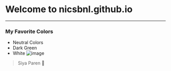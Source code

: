 # Welcome to nicsbnl.github.io
_ _ _
### My Favorite Colors
- Neutral Colors
- Dark Green
- White
![image](https://user-images.githubusercontent.com/118245558/202370391-f9a7e844-1b1d-4e93-aefa-2326244c0346.png)
> Siya Paren 🤍
